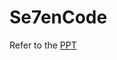 # Se7enCode
Refer to the [PPT](https://docs.google.com/presentation/d/1Zh4BfxNIOsfqRRkV0hIvCHZp-JGR6aFjl_Bs0Cthzpo/edit?usp=sharing)
